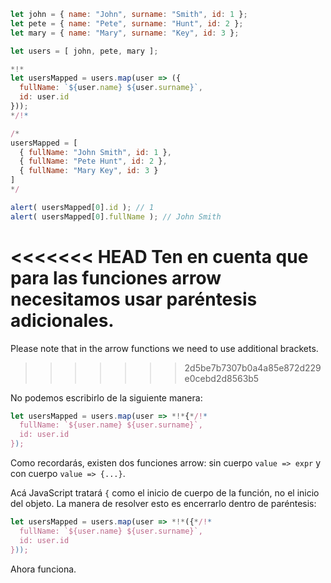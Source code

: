 
```js run no-beautify
let john = { name: "John", surname: "Smith", id: 1 };
let pete = { name: "Pete", surname: "Hunt", id: 2 };
let mary = { name: "Mary", surname: "Key", id: 3 };

let users = [ john, pete, mary ];

*!*
let usersMapped = users.map(user => ({
  fullName: `${user.name} ${user.surname}`,
  id: user.id
}));
*/!*

/*
usersMapped = [
  { fullName: "John Smith", id: 1 },
  { fullName: "Pete Hunt", id: 2 },
  { fullName: "Mary Key", id: 3 }
]
*/

alert( usersMapped[0].id ); // 1
alert( usersMapped[0].fullName ); // John Smith
```

<<<<<<< HEAD
Ten en cuenta que para las funciones arrow necesitamos usar paréntesis adicionales.
=======
Please note that in the arrow functions we need to use additional brackets. 
>>>>>>> 2d5be7b7307b0a4a85e872d229e0cebd2d8563b5

No podemos escribirlo de la siguiente manera:
```js
let usersMapped = users.map(user => *!*{*/!*
  fullName: `${user.name} ${user.surname}`,
  id: user.id
});
```

Como recordarás, existen dos funciones arrow: sin cuerpo `value => expr` y con cuerpo `value => {...}`.

Acá JavaScript tratará `{` como el inicio de cuerpo de la función, no el inicio del objeto. La manera de resolver esto es encerrarlo dentro de paréntesis:

```js
let usersMapped = users.map(user => *!*({*/!*
  fullName: `${user.name} ${user.surname}`,
  id: user.id
}));
```

Ahora funciona.
